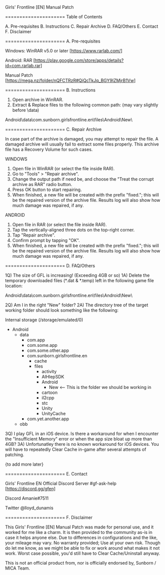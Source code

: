Girls' Frontline [EN]
Manual Patch

===================== Table of Contents

A. Pre-requisites
B. Instructions
C. Repair Archive
D. FAQ/Others
E. Contact
F. Disclaimer


===================== A. Pre-requisites

Windows: WinRAR v5.0 or later  [https://www.rarlab.com/]

Android: RAR  [https://play.google.com/store/apps/details?id=com.rarlab.rar]

Manual Patch  [https://mega.nz/folder/nQFCTRzR#QiQcTkJq_BGY9IZMjrB1Vw]


===================== B. Instructions

1) Open archive in WinRAR.
2) Extract & Replace files to the following common path: (may vary slightly before \data\)

Android\data\com.sunborn.girlsfrontline.en\files\Android\New\


===================== C. Repair Archive

In case part of the archive is damaged, you may attempt to repair the file.
A damaged archive will usually fail to extract some files properly.
This archive file has a Recovery Volume for such cases.

WINDOWS
1) Open file in WinRAR (or select the file inside RAR).
2) Go to "Tools" > "Repair archive".
3) Change the output path if need be, and choose the "Treat the corrupt archive as RAR" radio button.
4) Press OK button to start repairing.
5) When finished, a new file will be created with the prefix "fixed."; this will be the repaired version of the archive file.
   Results log will also show how much damage was repaired, if any.

ANDROID
1) Open file in RAR (or select the file inside RAR).
2) Tap the vertically-aligned three dots on the top-right corner.
3) Tap "Repair archive".
4) Confirm prompt by tapping "OK".
5) When finished, a new file will be created with the prefix "fixed."; this will be the repaired version of the archive file.
   Results log will also show how much damage was repaired, if any.


===================== D. FAQ/Others

1Q) The size of GFL is increasing! (Exceeding 4GB or so)
1A) Delete the temporary downloaded files (*.dat & *.temp) left in the following game file location:

Android\data\com.sunborn.girlsfrontline.en\files\Android\New\

2Q) Am I in the right "New" folder?
2A) The directory tree of the target working folder should look something like the following:

Internal storage (/storage/emulated/0)
- Android
  - data
    + com.app
    + com.some.app
    + com.some.other.app
    - com.sunborn.girlsfrontline.en
      + cache
      - files
        + activity
        + AIHlepSDK
        - Android
          + New        <-- This is the folder we should be working in
        + cartoon
        + il2cpp
        + stc
        + Unity
        + UnityCache
    + com.yet.another.app
  + obb

3Q) I play GFL in an iOS device. Is there a workaround for when I encounter the "Insufficient Memory" error or when the app size bloat up more than 4GB?
3A) Unfortunatley there is no known workaround for iOS devices. You will have to repeatedly Clear Cache in-game after several attempts of patching.


{to add more later}


===================== E. Contact

Girls' Frontline EN Official Discord Server #gf-ask-help  [https://discord.gg/gfen]

Discord Amanie#7511

Twitter @lloyd_dunamis


===================== F. Disclaimer

This Girls' Frontline [EN] Manual Patch was made for personal use, and it worked for me like a charm.
It is then provided to the community as-is in case it helps anyone else.
Due to differences in configurations and the like, your mileage may vary.
No warranty provided; Use at your own risk.
Though do let me know, as we might be able to fix or work around what makes it not work.
Worst case possible, you'd still have to Clear Cache/Uninstall anyway.

This is not an official product from, nor is officially endorsed by, Sunborn / MICA Team.
